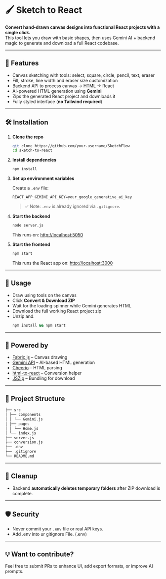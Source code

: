 # 🖌️ Sketch to React

**Convert hand-drawn canvas designs into functional React projects with a single click.**  
This tool lets you draw with basic shapes, then uses Gemini AI + backend magic to generate and download a full React codebase.

---

## 🚀 Features

- Canvas sketching with tools: select, square, circle, pencil, text, eraser
- Fill, stroke, line width and eraser size customization
- Backend API to process canvas → HTML → React
- AI-powered HTML generation using **Gemini**
- Zips the generated React project and downloads it
- Fully styled interface (**no Tailwind required**)

---

## 🛠️ Installation

1. **Clone the repo**
    ```bash
    git clone https://github.com/your-username/SketchFlow
    cd sketch-to-react
    ```

2. **Install dependencies**
    ```bash
    npm install
    ```

3. **Set up environment variables**

    Create a `.env` file:
    ```env
    REACT_APP_GEMINI_API_KEY=your_google_generative_ai_key
    ```

    > ✅ Note: `.env` is already ignored via `.gitignore`.

4. **Start the backend**
    ```bash
    node server.js
    ```

    This runs on: [http://localhost:5050](http://localhost:5050)

5. **Start the frontend**
    ```bash
    npm start
    ```

    This runs the React app on: [http://localhost:3000](http://localhost:3000)

---

## 🧪 Usage

- Draw using tools on the canvas  
- Click **Convert & Download ZIP**  
- Wait for the loading spinner while Gemini generates HTML  
- Download the full working React project zip  
- Unzip and:
    ```bash
    npm install && npm start
    ```

---

## 🧠 Powered by

- [Fabric.js](http://fabricjs.com/) – Canvas drawing
- [Gemini API](https://ai.google.dev/) – AI-based HTML generation
- [Cheerio](https://cheerio.js.org/) – HTML parsing
- [html-to-react](https://github.com/aknuds1/html-to-react) – Conversion helper
- [JSZip](https://stuk.github.io/jszip/) – Bundling for download

---

## 📁 Project Structure
```bash
├── src 
│ ├── components 
│ │ └── Gemini.js 
│ ├── pages 
│ │ └── Home.js 
│ └── index.js 
├── server.js 
├── conversion.js 
├── .env 
├── .gitignore 
└── README.md
```

---

## 🧹 Cleanup

- Backend **automatically deletes temporary folders** after ZIP download is complete.

---

## 🛡️ Security

- Never commit your `.env` file or real API keys.
- Add .env into ur gitignore File. (.env)

---

## 💡 Want to contribute?

Feel free to submit PRs to enhance UI, add export formats, or improve AI prompts.
